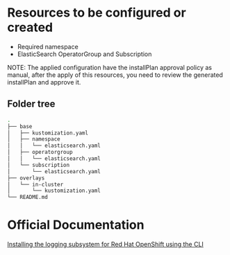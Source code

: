 # Resources to be configured or created

- Required namespace
- ElasticSearch OperatorGroup and Subscription

NOTE: The applied configuration have the installPlan approval policy as manual, after the apply of this resources, you need to review the generated installPlan and approve it.

## Folder tree

```bash
.
├── base
│   ├── kustomization.yaml
│   ├── namespace
│   │   └── elasticsearch.yaml
│   ├── operatorgroup
│   │   └── elasticsearch.yaml
│   └── subscription
│       └── elasticsearch.yaml
├── overlays
│   └── in-cluster
│       └── kustomization.yaml
└── README.md
```

# Official Documentation

[Installing the logging subsystem for Red Hat OpenShift using the CLI](https://docs.openshift.com/container-platform/4.11/logging/cluster-logging-deploying.html#cluster-logging-deploy-cli_cluster-logging-deploying)

